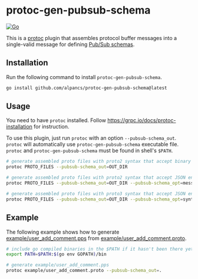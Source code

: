 # protoc-gen-pubsub-schema

[![Go](https://github.com/alpancs/protoc-gen-pubsub-schema/actions/workflows/go.yml/badge.svg)](https://github.com/alpancs/protoc-gen-pubsub-schema/actions/workflows/go.yml)

This is a [protoc](https://github.com/protocolbuffers/protobuf) plugin
that assembles protocol buffer messages into a single-valid message for defining [Pub/Sub schemas](https://cloud.google.com/pubsub/docs/schemas).

## Installation

Run the following command to install `protoc-gen-pubsub-schema`.

```sh
go install github.com/alpancs/protoc-gen-pubsub-schema@latest
```

## Usage

You need to have `protoc` installed.
Follow <https://grpc.io/docs/protoc-installation> for instruction.

To use this plugin, just run `protoc` with an option `--pubsub-schema_out`.
`protoc` will automatically use `protoc-gen-pubsub-schema` executable file.
`protoc` and `protoc-gen-pubsub-schema` must be found in shell's `$PATH`.

```sh
# generate assembled proto files with proto2 syntax that accept binary encoding
protoc PROTO_FILES --pubsub-schema_out=OUT_DIR

# generate assembled proto files with proto2 syntax that accept JSON encoding
protoc PROTO_FILES --pubsub-schema_out=OUT_DIR --pubsub-schema_opt=message-encoding=json

# generate assembled proto files with proto3 syntax that accept JSON encoding
protoc PROTO_FILES --pubsub-schema_out=OUT_DIR --pubsub-schema_opt=syntax=proto3 --pubsub-schema_opt=message-encoding=json
```

## Example

The following example shows how to generate [example/user_add_comment.pps](example/user_add_comment.pps) from [example/user_add_comment.proto](example/user_add_comment.proto).

```sh
# include go compiled binaries in the $PATH if it hasn't been there yet
export PATH=$PATH:$(go env GOPATH)/bin

# generate example/user_add_comment.pps
protoc example/user_add_comment.proto --pubsub-schema_out=.
```

